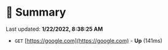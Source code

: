 # 📖 Summary
Last updated: **1/22/2022, 8:38:25 AM**

- `GET` [https://google.com](https://google.com) - **Up** (141ms)
